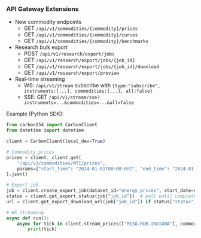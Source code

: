 ### API Gateway Extensions

- New commodity endpoints
  - GET `/api/v1/commodities/{commodity}/prices`
  - GET `/api/v1/commodities/{commodity}/curves`
  - GET `/api/v1/commodities/{commodity}/benchmarks`
- Research bulk export
  - POST `/api/v1/research/export/jobs`
  - GET `/api/v1/research/export/jobs/{job_id}`
  - GET `/api/v1/research/export/jobs/{job_id}/download`
  - GET `/api/v1/research/export/preview`
- Real-time streaming
  - WS: `/api/v1/stream` subscribe with `{type:"subscribe", instruments:[...], commodities:[...], all:false}`
  - SSE: GET `/api/v1/stream/sse?instruments=...&commodities=...&all=false`

Example (Python SDK):
```python
from carbon254 import CarbonClient
from datetime import datetime

client = CarbonClient(local_dev=True)

# Commodity prices
prices = client._client.get(
    "/api/v1/commodities/WTI/prices",
    params={"start_time": "2024-01-01T00:00:00Z", "end_time": "2024-01-02T00:00:00Z"}
).json()

# Export job
job = client.create_export_job(dataset_id="energy_prices", start_date=datetime(2024,1,1).date(), end_date=datetime(2024,1,2).date(), fmt="parquet")
status = client.get_export_status(job["job_id"])  # poll until completed
url = client.get_export_download_url(job["job_id"]) if status["status"] == "completed" else None

# WS streaming
async def run():
    async for tick in client.stream_prices(["MISO.HUB.INDIANA"], commodities=["oil"], subscribe_all=False, callback=None):
        print(tick)
```
